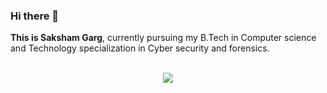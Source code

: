 ### Hi there 👋

<!--
**sgarg-10/sgarg-10** is a ✨ _special_ ✨ repository because its `README.md` (this file) appears on your GitHub profile.

Here are some ideas to get you started:

- 🔭 I’m currently working on ...
- 🌱 I’m currently learning ...
- 👯 I’m looking to collaborate on ...
- 🤔 I’m looking for help with ...
- 💬 Ask me about ...
- 📫 How to reach me: ...
- 😄 Pronouns: ...
- ⚡ Fun fact: ...
-->

**This is Saksham Garg**, currently pursuing my B.Tech in Computer science and Technology specialization in Cyber security and forensics.<br><br>

<p align="center">
<img src=https://user-images.githubusercontent.com/65415517/87225824-4d307000-c3ad-11ea-8dab-570693c0fba3.png>
</p><br><br><br>
